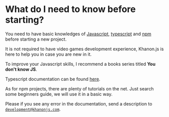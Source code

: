 # What do I need to know before starting?

You need to have basic knowledges of [Javascript](https://developer.mozilla.org/en-US/docs/Web/JavaScript), [typescript](https://www.typescriptlang.org) and [npm](https://docs.npmjs.com/) before starting a new project.

It is not required to have video games development experience, Khanon.js is here to help you in case you are new in it.

To improve your Javascript skills, I recommend a books series titled **You don't know JS**.

Typescript documentation can be found [here](https://www.typescriptlang.org/docs/).

As for npm projects, there are plenty of tutorials on the net. Just search some beginners guide, we will use it in a basic way.

Please if you see any error in the documentation, send a description to [`development@khanonjs.com`](mailto:development@khanonjs.com).